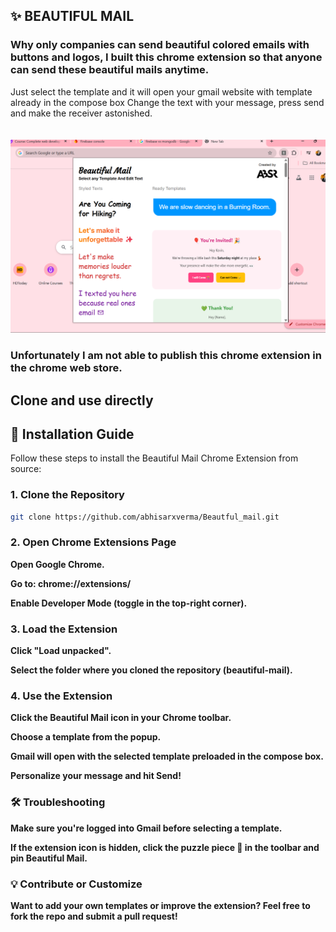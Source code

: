 ## ✨ BEAUTIFUL MAIL

### Why only companies can send beautiful colored emails with buttons and logos, I built this chrome extension so that anyone can send these beautiful mails anytime.

Just select the template and it will open your gmail website with template already in the compose box
Change the text with your message, press send and make the receiver astonished.

<img src="screenshot.png" style="object-fit: contain; margin-top: 20px;" >

### Unfortunately I am not able to publish this chrome extension in the chrome web store.

## Clone and use directly

## 🚀 Installation Guide

Follow these steps to install the Beautiful Mail Chrome Extension from source:

### 1. Clone the Repository

```bash
git clone https://github.com/abhisarxverma/Beautful_mail.git
```

### 2. Open Chrome Extensions Page

**Open Google Chrome.**

**Go to: chrome://extensions/**

**Enable Developer Mode (toggle in the top-right corner).**

### 3. Load the Extension

**Click "Load unpacked".**

**Select the folder where you cloned the repository (beautiful-mail).**

### 4. Use the Extension

**Click the Beautiful Mail icon in your Chrome toolbar.**

**Choose a template from the popup.**

**Gmail will open with the selected template preloaded in the compose box.**

**Personalize your message and hit Send!**

### 🛠️ Troubleshooting
**Make sure you're logged into Gmail before selecting a template.**

**If the extension icon is hidden, click the puzzle piece 🔧 in the toolbar and pin Beautiful Mail.**

### 💡 Contribute or Customize

**Want to add your own templates or improve the extension? Feel free to fork the repo and submit a pull request!**
